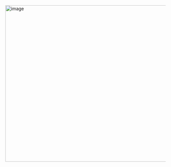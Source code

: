 <img width="880" height="490" alt="image" src="https://github.com/user-attachments/assets/3d42878e-4d8f-4286-a6e0-86de0a1ebe4b" />
